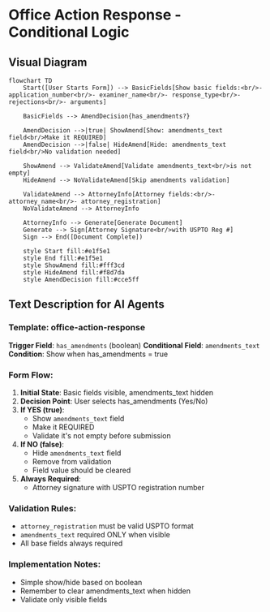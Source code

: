 # Office Action Response - Conditional Logic

## Visual Diagram

```mermaid
flowchart TD
    Start([User Starts Form]) --> BasicFields[Show basic fields:<br/>- application_number<br/>- examiner_name<br/>- response_type<br/>- rejections<br/>- arguments]
    
    BasicFields --> AmendDecision{has_amendments?}
    
    AmendDecision -->|true| ShowAmend[Show: amendments_text field<br/>Make it REQUIRED]
    AmendDecision -->|false| HideAmend[Hide: amendments_text field<br/>No validation needed]
    
    ShowAmend --> ValidateAmend[Validate amendments_text<br/>is not empty]
    HideAmend --> NoValidateAmend[Skip amendments validation]
    
    ValidateAmend --> AttorneyInfo[Attorney fields:<br/>- attorney_name<br/>- attorney_registration]
    NoValidateAmend --> AttorneyInfo
    
    AttorneyInfo --> Generate[Generate Document]
    Generate --> Sign[Attorney Signature<br/>with USPTO Reg #]
    Sign --> End([Document Complete])
    
    style Start fill:#e1f5e1
    style End fill:#e1f5e1
    style ShowAmend fill:#fff3cd
    style HideAmend fill:#f8d7da
    style AmendDecision fill:#cce5ff
```

## Text Description for AI Agents

### Template: office-action-response
**Trigger Field**: `has_amendments` (boolean)
**Conditional Field**: `amendments_text`
**Condition**: Show when has_amendments = true

### Form Flow:
1. **Initial State**: Basic fields visible, amendments_text hidden
2. **Decision Point**: User selects has_amendments (Yes/No)
3. **If YES (true)**:
   - Show `amendments_text` field
   - Make it REQUIRED
   - Validate it's not empty before submission
4. **If NO (false)**:
   - Hide `amendments_text` field
   - Remove from validation
   - Field value should be cleared
5. **Always Required**: 
   - Attorney signature with USPTO registration number

### Validation Rules:
- `attorney_registration` must be valid USPTO format
- `amendments_text` required ONLY when visible
- All base fields always required

### Implementation Notes:
- Simple show/hide based on boolean
- Remember to clear amendments_text when hidden
- Validate only visible fields 